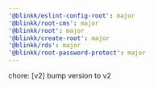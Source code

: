 ```yaml
---
'@blinkk/eslint-config-root': major
'@blinkk/root-cms': major
'@blinkk/root': major
'@blinkk/create-root': major
'@blinkk/rds': major
'@blinkk/root-password-protect': major
---
```


chore: [v2] bump version to v2
